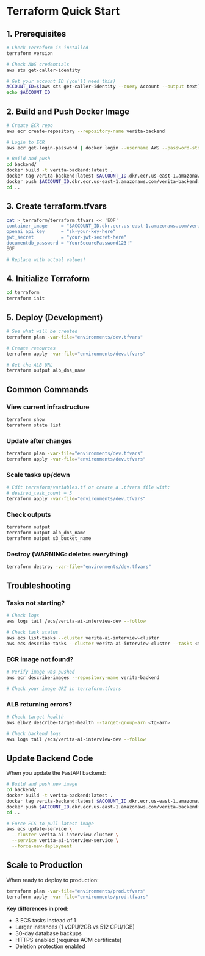 # Terraform Quick Start

## 1. Prerequisites

```bash
# Check Terraform is installed
terraform version

# Check AWS credentials
aws sts get-caller-identity

# Get your account ID (you'll need this)
ACCOUNT_ID=$(aws sts get-caller-identity --query Account --output text)
echo $ACCOUNT_ID
```

## 2. Build and Push Docker Image

```bash
# Create ECR repo
aws ecr create-repository --repository-name verita-backend

# Login to ECR
aws ecr get-login-password | docker login --username AWS --password-stdin $ACCOUNT_ID.dkr.ecr.us-east-1.amazonaws.com

# Build and push
cd backend/
docker build -t verita-backend:latest .
docker tag verita-backend:latest $ACCOUNT_ID.dkr.ecr.us-east-1.amazonaws.com/verita-backend:latest
docker push $ACCOUNT_ID.dkr.ecr.us-east-1.amazonaws.com/verita-backend:latest
cd ..
```

## 3. Create terraform.tfvars

```bash
cat > terraform/terraform.tfvars << 'EOF'
container_image     = "$ACCOUNT_ID.dkr.ecr.us-east-1.amazonaws.com/verita-backend:latest"
openai_api_key      = "sk-your-key-here"
jwt_secret          = "your-jwt-secret-here"
documentdb_password = "YourSecurePassword123!"
EOF

# Replace with actual values!
```

## 4. Initialize Terraform

```bash
cd terraform
terraform init
```

## 5. Deploy (Development)

```bash
# See what will be created
terraform plan -var-file="environments/dev.tfvars"

# Create resources
terraform apply -var-file="environments/dev.tfvars"

# Get the ALB URL
terraform output alb_dns_name
```

## Common Commands

### View current infrastructure
```bash
terraform show
terraform state list
```

### Update after changes
```bash
terraform plan -var-file="environments/dev.tfvars"
terraform apply -var-file="environments/dev.tfvars"
```

### Scale tasks up/down
```bash
# Edit terraform/variables.tf or create a .tfvars file with:
# desired_task_count = 5
terraform apply -var-file="environments/dev.tfvars"
```

### Check outputs
```bash
terraform output
terraform output alb_dns_name
terraform output s3_bucket_name
```

### Destroy (WARNING: deletes everything)
```bash
terraform destroy -var-file="environments/dev.tfvars"
```

## Troubleshooting

### Tasks not starting?
```bash
# Check logs
aws logs tail /ecs/verita-ai-interview-dev --follow

# Check task status
aws ecs list-tasks --cluster verita-ai-interview-cluster
aws ecs describe-tasks --cluster verita-ai-interview-cluster --tasks <task-arn>
```

### ECR image not found?
```bash
# Verify image was pushed
aws ecr describe-images --repository-name verita-backend

# Check your image URI in terraform.tfvars
```

### ALB returning errors?
```bash
# Check target health
aws elbv2 describe-target-health --target-group-arn <tg-arn>

# Check backend logs
aws logs tail /ecs/verita-ai-interview-dev --follow
```

## Update Backend Code

When you update the FastAPI backend:

```bash
# Build and push new image
cd backend/
docker build -t verita-backend:latest .
docker tag verita-backend:latest $ACCOUNT_ID.dkr.ecr.us-east-1.amazonaws.com/verita-backend:latest
docker push $ACCOUNT_ID.dkr.ecr.us-east-1.amazonaws.com/verita-backend:latest
cd ..

# Force ECS to pull latest image
aws ecs update-service \
  --cluster verita-ai-interview-cluster \
  --service verita-ai-interview-service \
  --force-new-deployment
```

## Scale to Production

When ready to deploy to production:

```bash
terraform plan -var-file="environments/prod.tfvars"
terraform apply -var-file="environments/prod.tfvars"
```

**Key differences in prod:**
- 3 ECS tasks instead of 1
- Larger instances (1 vCPU/2GB vs 512 CPU/1GB)
- 30-day database backups
- HTTPS enabled (requires ACM certificate)
- Deletion protection enabled
